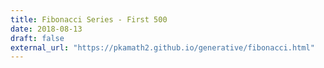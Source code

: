 ```yaml
---
title: Fibonacci Series - First 500
date: 2018-08-13
draft: false
external_url: "https://pkamath2.github.io/generative/fibonacci.html"
---
```



